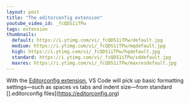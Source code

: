 ```yaml
---
layout: post
title: "The editorconfig extension"
youtube_video_id: _fcQDS1iTPw
tags: extension
thumbnails:
  default: https://i.ytimg.com/vi/_fcQDS1iTPw/default.jpg
  medium: https://i.ytimg.com/vi/_fcQDS1iTPw/mqdefault.jpg
  high: https://i.ytimg.com/vi/_fcQDS1iTPw/hqdefault.jpg
  standard: https://i.ytimg.com/vi/_fcQDS1iTPw/sddefault.jpg
  maxres: https://i.ytimg.com/vi/_fcQDS1iTPw/maxresdefault.jpg
---
```


With the [Editorconfig extension](https://marketplace.visualstudio.com/items?itemName=EditorConfig.EditorConfig
), VS Code will pick up basic formatting settings—such as spaces vs tabs and indent size—from standard [].editorconfig files](https://editorconfig.org)


